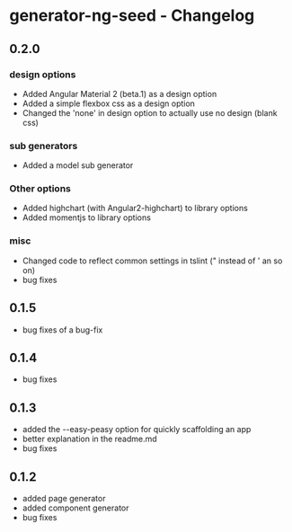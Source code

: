# generator-ng-seed - Changelog

## 0.2.0

### design options
* Added Angular Material 2 (beta.1) as a design option
* Added a simple flexbox css as a design option
* Changed the 'none' in design option to actually use no design (blank css)

### sub generators
* Added a model sub generator

### Other options
* Added highchart (with Angular2-highchart) to library options
* Added momentjs to library options

### misc
* Changed code to reflect common settings in tslint (" instead of ' an so on)
* bug fixes

## 0.1.5 

* bug fixes of a bug-fix

## 0.1.4

* bug fixes


## 0.1.3

* added the --easy-peasy option for quickly scaffolding an app
* better explanation in the readme.md
* bug fixes

## 0.1.2

* added page generator
* added component generator
* bug fixes
